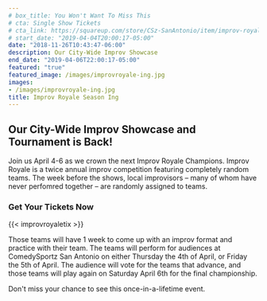 ```yaml
---
# box_title: You Won't Want To Miss This
# cta: Single Show Tickets
# cta_link: https://squareup.com/store/CSz-SanAntonio/item/improv-royale-single-show
# start_date: "2019-04-04T20:00:17-05:00"
date: "2018-11-26T10:43:47-06:00"
description: Our City-Wide Improv Showcase
end_date: "2019-04-06T22:00:17-05:00"
featured: "true"
featured_image: /images/improvroyale-ing.jpg
images:
- /images/improvroyale-ing.jpg
title: Improv Royale Season Ing
---
```


## Our City-Wide Improv Showcase and Tournament is Back!

Join us April 4-6 as we crown the next Improv Royale Champions. Improv Royale is a twice annual improv competition featuring completely random teams. The week before the shows, local improvisors – many of whom have never perfomred together – are randomly assigned to teams.

### Get Your Tickets Now

{{< improvroyaletix >}}

Those teams will have 1 week to come up with an improv format and practice with their team. The teams will perform for audiences at ComedySportz San Antonio on either Thursday the 4th of April, or Friday the 5th of April. The audience will vote for the teams that advance, and those teams will play again on Saturday April 6th for the final championship.

Don't miss your chance to see this once-in-a-lifetime event.
